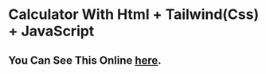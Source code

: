 # Calculator With Html + Tailwind(Css) + JavaScript
## You Can See This Online [here](https://mmdrezakz.github.io/calculator/).
